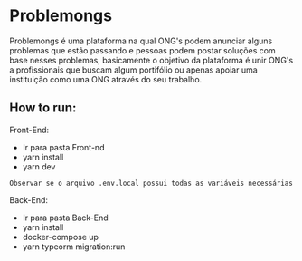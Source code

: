 # Problemongs

Problemongs é uma plataforma na qual ONG's podem anunciar alguns problemas que estão passando e pessoas podem postar soluções com base nesses problemas, basicamente o objetivo da plataforma é unir ONG's a profissionais que buscam algum portifólio ou apenas apoiar uma instituição como uma ONG através do seu trabalho.

## How to run:

Front-End: 
  + Ir para pasta Front-nd
  + yarn install
  + yarn dev
  ``` 
  Observar se o arquivo .env.local possui todas as variáveis necessárias
  ```
 
Back-End:

  + Ir para pasta Back-End
  + yarn install
  + docker-compose up
  + yarn typeorm migration:run
  
